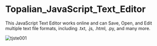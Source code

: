 # Topalian_JavaScript_Text_Editor
This JavaScript Text Editor works online and can Save, Open, and Edit multiple text file formats, including .txt, .js, .html, .py, and many more.

![tjste001]()
